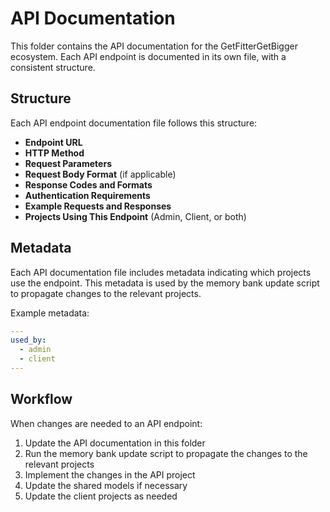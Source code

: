 # API Documentation

This folder contains the API documentation for the GetFitterGetBigger ecosystem. Each API endpoint is documented in its own file, with a consistent structure.

## Structure

Each API endpoint documentation file follows this structure:

- **Endpoint URL**
- **HTTP Method**
- **Request Parameters**
- **Request Body Format** (if applicable)
- **Response Codes and Formats**
- **Authentication Requirements**
- **Example Requests and Responses**
- **Projects Using This Endpoint** (Admin, Client, or both)

## Metadata

Each API documentation file includes metadata indicating which projects use the endpoint. This metadata is used by the memory bank update script to propagate changes to the relevant projects.

Example metadata:

```yaml
---
used_by:
  - admin
  - client
---
```

## Workflow

When changes are needed to an API endpoint:

1. Update the API documentation in this folder
2. Run the memory bank update script to propagate the changes to the relevant projects
3. Implement the changes in the API project
4. Update the shared models if necessary
5. Update the client projects as needed
